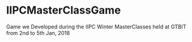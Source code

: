 # IIPCMasterClassGame
Game we Developed during the IIPC Winter MasterClasses held at GTBIT from 2nd to 5th Jan, 2018
